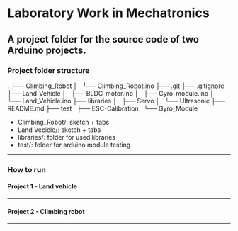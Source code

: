 # Laboratory Work in Mechatronics
A project folder for the source code of two Arduino projects.
-----
### Project folder structure
.
├── Climbing_Robot
│   └── Climbing_Robot.ino
├── .git
├── .gitignore
├── Land_Vehicle
│   ├── BLDC_motor.ino
│   ├── Gyro_module.ino
│   └── Land_Vehicle.ino
├── libraries
│   ├── Servo
│   └── Ultrasonic
├── README.md
├── test
    ├── ESC-Calibration
    └── Gyro_Module

- Climbing_Robot/: sketch + tabs
- Land Vecicle/: sketch + tabs
- libraries/: folder for used libraries
- test/: folder for arduino module testing 
-----
### How to run
#### Project 1 - Land vehicle
-----
#### Project 2 - Climbing robot
-----
